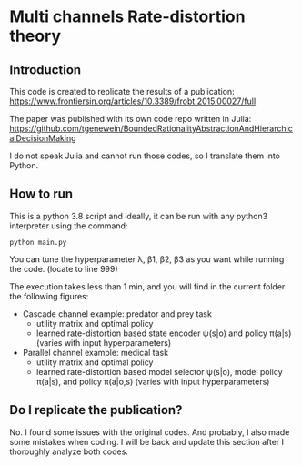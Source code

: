 # Multi channels Rate-distortion theory

## Introduction

This code is created to replicate the results of a publication: 
https://www.frontiersin.org/articles/10.3389/frobt.2015.00027/full

The paper was published with its own code repo written in Julia: 
https://github.com/tgenewein/BoundedRationalityAbstractionAndHierarchicalDecisionMaking

I do not speak Julia and cannot run those codes, so I translate them into Python.

## How to run 

This is a python 3.8 script and ideally, it can be run with any python3 interpreter using the command:

    python main.py 
    
You can tune the hyperparameter λ, β1, β2, β3 as you want while running the code. (locate to line 999)

The execution takes less than 1 min, and you will find in the current folder the following figures:

* Cascade channel example: predator and prey task
    * utility matrix and optimal policy 
    * learned rate-distortion based state encoder ψ(s|o) and policy π(a|s) (varies with input hyperparameters)
* Parallel channel example: medical task
    * utility matrix and optimal policy
    * learned rate-distortion based model selector ψ(s|o), model policy π(a|s), and policy π(a|o,s) (varies with input hyperparameters)

## Do I replicate the publication?

No. I found some issues with the original codes. And probably, I also made some mistakes when coding. 
I will be back and update this section after I thoroughly analyze both codes. 
